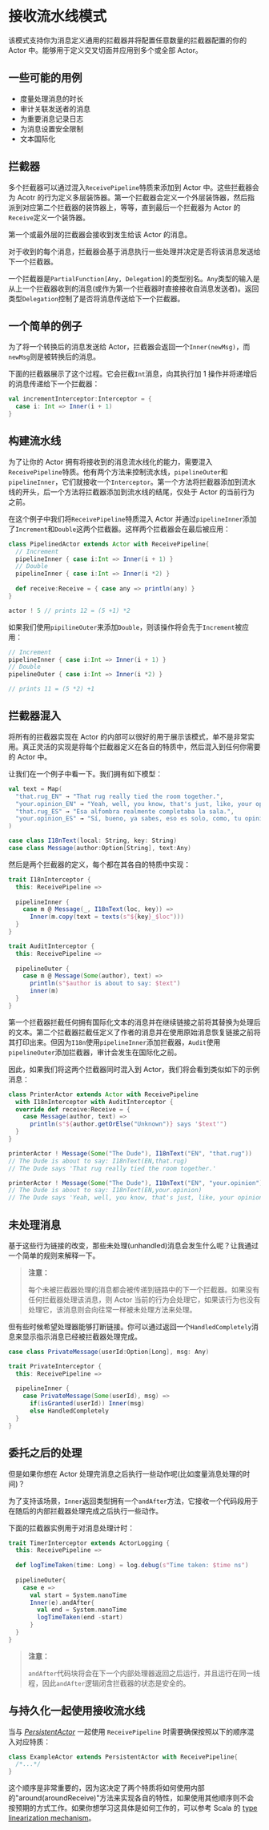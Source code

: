 # 接收流水线模式

该模式支持你为消息定义通用的拦截器并将配置任意数量的拦截器配置的你的 Actor 中。能够用于定义交叉切面并应用到多个或全部 Actor。

## 一些可能的用例

- 度量处理消息的时长
- 审计关联发送者的消息
- 为重要消息记录日志
- 为消息设置安全限制
- 文本国际化

## 拦截器

多个拦截器可以通过混入`ReceivePipeline`特质来添加到 Actor 中。这些拦截器会为 Acotr 的行为定义多层装饰器。第一个拦截器会定义一个外层装饰器，然后指派到对应第二个拦截器的装饰器上，等等，直到最后一个拦截器为 Actor 的`Receive`定义一个装饰器。

第一个或最外层的拦截器会接收到发生给该 Actor 的消息。

对于收到的每个消息，拦截器会基于消息执行一些处理并决定是否将该消息发送给下一个拦截器。

一个拦截器是`PartialFunction[Any, Delegation]`的类型别名。`Any`类型的输入是从上一个拦截器收到的消息(或作为第一个拦截器时直接接收自消息发送者)。返回类型`Delegation`控制了是否将消息传送给下一个拦截器。

## 一个简单的例子

为了将一个转换后的消息发送给 Actor，拦截器会返回一个`Inner(newMsg)`，而`newMsg`则是被转换后的消息。

下面的拦截器展示了这个过程。它会拦截`Int`消息，向其执行加 1 操作并将递增后的消息传递给下一个拦截器：

```scala
val incrementInterceptor:Interceptor = {
  case i: Int => Inner(i + 1)
}
```

## 构建流水线

为了让你的 Actor 拥有将接收到的消息流水线化的能力，需要混入`ReceivePipeline`特质。他有两个方法来控制流水线，`pipelineOuter`和`pipelineInner`，它们就接收一个`Interceptor`。第一个方法将拦截器添加到流水线的开头，后一个方法将拦截器添加到流水线的结尾，仅处于 Actor 的当前行为之前。

在这个例子中我们将`ReceivePipeline`特质混入 Actor 并通过`pipelineInner`添加了`Increment`和`Double`这两个拦截器。这样两个拦截器会在最后被应用：

```scala
class PipelinedActor extends Actor with ReceivePipeline{
  // Increment
  pipelineInner { case i:Int => Inner(i + 1) }
  // Double
  pipelineInner { case i:Int => Inner(i *2) }
  
  def receive:Receive = { case any => println(any) }
}

actor ! 5 // prints 12 = (5 +1) *2
```

如果我们使用`pipilineOuter`来添加`Double`，则该操作将会先于`Increment`被应用：

```scala
// Increment
pipelineInner { case i:Int => Inner(i + 1) }
// Double
pipelineOuter { case i:Int => Inner(i *2) }

// prints 11 = (5 *2) +1
```

## 拦截器混入

将所有的拦截器实现在 Actor 的内部可以很好的用于展示该模式，单不是非常实用。真正灵活的实现是将每个拦截器定义在各自的特质中，然后混入到任何你需要的 Actor 中。

让我们在一个例子中看一下。我们拥有如下模型：

```scala
val text = Map(
  "that.rug_EN" → "That rug really tied the room together.",
  "your.opinion_EN" → "Yeah, well, you know, that's just, like, your opinion, man.",
  "that.rug_ES" → "Esa alfombra realmente completaba la sala.",
  "your.opinion_ES" → "Sí, bueno, ya sabes, eso es solo, como, tu opinion, amigo."
)

case class I18nText(local: String, key: String)
case class Message(author:Option[String], text:Any)
```

然后是两个拦截器的定义，每个都在其各自的特质中实现：

```scala
trait I18nInterceptor {
  this: ReceivePipeline =>
  
  pipelineInner {
    case m @ Message(_, I18nText(loc, key)) =>
      Inner(m.copy(text = texts(s"${key}_$loc")))
  }
}

trait AuditInterceptor {
  this: ReceivePipeline =>
  
  pipelineOuter {
    case m @ Message(Some(author), text) =>
      println(s"$author is about to say: $text")
      inner(m)
  }
}
```

第一个拦截器拦截任何拥有国际化文本的消息并在继续链接之前将其替换为处理后的文本。第二个拦截器拦截任定义了作者的消息并在使用原始消息恢复链接之前将其打印出来。但因为`I18n`使用`pipelineInner`添加拦截器，`Audit`使用`pipelineOuter`添加拦截器，审计会发生在国际化之前。

因此，如果我们将这两个拦截器同时混入到 Actor，我们将会看到类似如下的示例消息：

```scala
class PrinterActor extends Actor with ReceivePipeline
  with I18nInterceptor with AuditInterceptor {
  override def receive:Receive = {
    case Message(author, text) =>
      println(s"${author.getOrElse("Unknown")} says '$text'")
  }
}

printerActor ! Message(Some("The Dude"), I18nText("EN", "that.rug"))
// The Dude is about to say: I18nText(EN,that.rug)
// The Dude says 'That rug really tied the room together.'

printerActor ! Message(Some("The Dude"), I18nText("EN", "your.opinion"))
// The Dude is about to say: I18nText(EN,your.opinion)
// The Dude says 'Yeah, well, you know, that's just, like, your opinion, man.'
```

## 未处理消息

基于这些行为链接的改变，那些未处理(unhandled)消息会发生什么呢？让我通过一个简单的规则来解释一下。

> **注意：**
>
> 每个未被拦截器处理的消息都会被传递到链路中的下一个拦截器。如果没有任何拦截器处理该消息，则 Actor 当前的行为会处理它，如果该行为也没有处理它，该消息则会向往常一样被未处理方法来处理。

但有些时候希望处理器能够打断链接。你可以通过返回一个`HandledCompletely`消息来显示指示消息已经被拦截器处理完成。

```scala
case class PrivateMessage(userId:Option[Long], msg: Any)

trait PrivateInterceptor {
  this: ReceivePipeline =>
  
  pipelineInner {
    case PrivateMessage(Some(userId), msg) =>
      if(isGranted(userId)) Inner(msg)
      else HandledCompletely
  }
}
```

## 委托之后的处理

但是如果你想在 Actor 处理完消息之后执行一些动作呢(比如度量消息处理的时间)？

为了支持该场景，`Inner`返回类型拥有一个`andAfter`方法，它接收一个代码段用于在随后的内部拦截器处理完成之后执行一些动作。

下面的拦截器实例用于对消息处理计时：

```scala
trait TimerInterceptor extends ActorLogging {
  this: ReceivePipeline =>
  
  def logTimeTaken(time: Long) = log.debug(s"Time taken: $time ns")
  
  pipelineOuter{
    case e => 
      val start = System.nanoTime
      Inner(e).andAfter{
        val end = System.nanoTime
        logTimeTaken(end -start)
      }
  }
}
```

> **注意：**
>
> `andAfter`代码块将会在下一个内部处理器返回之后运行，并且运行在同一线程，因此`andAfter`逻辑闭含拦截器的状态是安全的。

## 与持久化一起使用接收流水线

当与  [*PersistentActor*](http://doc.akka.io/docs/akka/2.4/scala/persistence.html#persistence-scala) 一起使用 `ReceivePipeline` 时需要确保按照以下的顺序混入对应特质：

```scala
class ExampleActor extends PersistentActor with ReceivePipeline{
  /*...*/
}
```

这个顺序是非常重要的，因为这决定了两个特质将如何使用内部的"around(aroundReceive)"方法来实现各自的特性，如果使用其他顺序则不会按预期的方式工作。如果你想学习这具体是如何工作的，可以参考 Scala 的  [type linearization mechanism](http://ktoso.github.io/scala-types-of-types/#type-linearization-vs-the-diamond-problem)。

